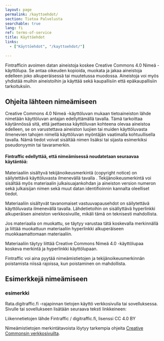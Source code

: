 ```yaml
---
layout: page
permalink: /kayttoehdot/
section: Tietoa Palvelusta
searchable: true
lang: fi
ref: terms-of-service
title: Käyttöehdot
links:
  - ["Käyttöehdot", "/kayttoehdot/"]
 
---
```


Fintrafficin avoimen datan aineistoja koskee Creative Commons 4.0 Nimeä -käyttölupa. Se antaa oikeuden kopioida, muokata ja jakaa aineistoja edelleen joko alkuperäisessä tai muutetussa muodossa. Aineistoja voi myös yhdistää muihin aineistoihin ja käyttää sekä kaupallisiin että epäkaupallisiin tarkoituksiin.

## Ohjeita lähteen nimeämiseen

Creative Commons 4.0 Nimeä -käyttöluvan mukaan tietoaineiston lähde nimetään käyttöluvan antajan edellyttämällä tavalla. Tämä tarkoittaa käytännössä sitä, että jaettaessa käyttöluvan kohteena olevaa aineistoa edelleen, se on varustettava aineiston luojien tai muiden käyttöluvasta ilmenevien tahojen nimellä käyttöluvan myöntäjän vaatimalla kohtuullisella tavalla. Nämä tiedot voivat sisältää nimen lisäksi tai sijasta esimerkiksi pseudonyymin tai tavaramerkin.

#### Fintraffic edellyttää, että nimeämisessä noudatetaan seuraavaa käytäntöä:

Materiaaliin sisältyvä tekijänoikeusmerkintä (copyright notice) on säilytettävä käyttöluvasta ilmenevällä tavalla . Tekijänoikeusmerkintä voi sisältää myös materiaalin julkaisuajankohdan ja aineiston version numeron sekä julkaisijan nimen sekä muut datan identifioinnin kannalta oleelliset tiedot.

Materiaaliin sisältyvät tavanomaiset vastuuvapausehdot on säilytettävä käyttöluvasta ilmenevällä tavalla. Lähdetietoihin on sisällyttävä hyperlinkki alkuperäisen aineiston verkkosivuille, mikäli tämä on teknisesti mahdollista.

Jos materiaalia on muokattu, se täytyy varustaa tätä koskevalla merkinnällä ja liittää muokattuun materiaaliin hyperlinkki alkuperäiseen muokkaamattomaan materiaaliin.

Materiaaliin täytyy liittää Creative Commons Nimeä 4.0 -käyttölupaa koskeva merkintä ja hyperlinkki käyttölupaan.

Fintraffic voi aina pyytää nimeämistietojen ja tekijänoikeusmerkinnän poistamista niissä rajoissa, kun poistaminen on mahdollista.

## Esimerkkejä nimeämiseen


### esimerkki

Rata.digitraffic.fi -rajapinnan tietojen käyttö verkkosivulla tai sovelluksessa. Sivulle tai sovellukseen lisätään seuraava teksti linkkeineen:

Liikennetietojen lähde Fintraffic / digitraffic.fi, lisenssi CC 4.0 BY

Nimeämistietojen merkintätavoista löytyy tarkempia ohjeita [Creative Commonsin verkkosivuilta](https://creativecommons.org/).
